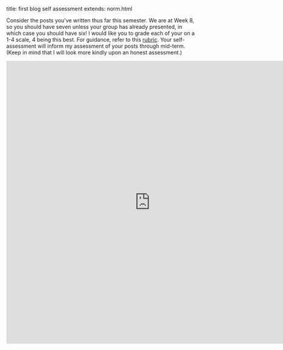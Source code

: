 title: first blog self assessment
extends:  norm.html

Consider the posts you've written thus far this semester. We are at Week 8, so you should have seven unless your group has already presented, in which case you should have six! I would like you to grade each of your on a 1-4 scale, 4 being this best. For guidance, refer to this [rubric](/rubric). Your self-assessment will inform my assessment of your posts through mid-term. (Keep in mind that I will look more kindly upon an honest assessment.)

<iframe src="https://docs.google.com/forms/d/12Hj0dATRrgO_weLPkD60fRSfrjgEq_kr2llz4sTICwc/viewform?embedded=true" width="760" height="750" frameborder="0" marginheight="0" marginwidth="0">Loading...</iframe>
